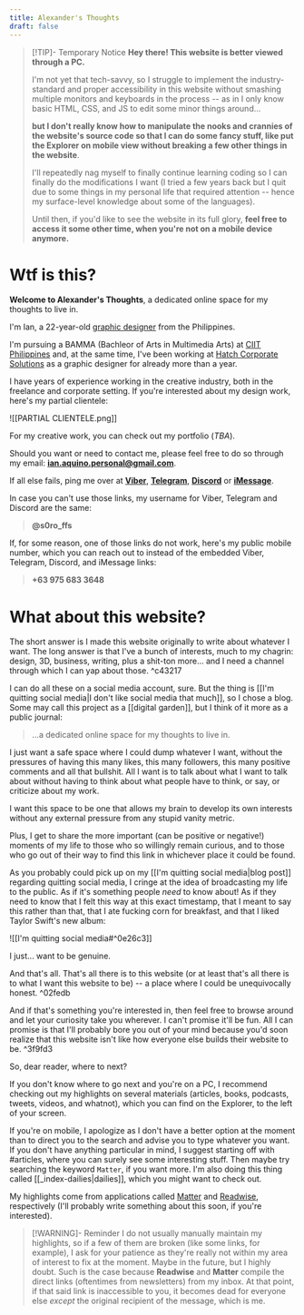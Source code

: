 ```yaml
---
title: Alexander's Thoughts
draft: false
---
```



> [!TIP]- Temporary Notice
> **Hey there! This website is better viewed through a PC.** 
> 
> I'm not yet that tech-savvy, so I struggle to implement the industry-standard and proper accessibility in this website without smashing multiple monitors and keyboards in the process -- as in I only know basic HTML, CSS, and JS to edit some minor things around... 
> 
> **but I don't really know how to manipulate the nooks and crannies of the website's source code so that I can do some fancy stuff, like put the Explorer on mobile view without breaking a few other things in the website**.
> 
> I'll repeatedly nag myself to finally continue learning coding so I can finally do the modifications I want (I tried a few years back but I quit due to some things in my personal life that required attention -- hence my surface-level knowledge about some of the languages).
> 
> Until then, if you'd like to see the website in its full glory, **feel free to access it some other time, when you're not on a mobile device anymore.**


# Wtf is this?

**Welcome to Alexander's Thoughts**, a dedicated online space for my thoughts to live in.

I'm Ian, a 22-year-old [graphic designer](https://www.linkedin.com/in/theianaquino1/) from the Philippines. 

I'm pursuing a BAMMA (Bachleor of Arts in Multimedia Arts) at [CIIT Philippines](https://www.ciit.edu.ph/) and, at the same time, I've been working at [Hatch Corporate Solutions](https://www.instagram.com/hatch.solutions/?hl=en) as a graphic designer for already more than a year. 

I have years of experience working in the creative industry, both in the freelance and corporate setting. If you're interested about my design work, here's my partial clientele:

![[PARTIAL CLIENTELE.png]]

For my creative work, you can check out my portfolio (*TBA*).

Should you want or need to contact me, please feel free to do so through my email: **ian.aquino.personal@gmail.com**.


If all else fails, ping me over at [**Viber**](viber://chat?number=%2B639756833648), [**Telegram**](https://telegram.me/soro_ffs), [**Discord**](https://discord.com/channels/@me) or [**iMessage**](sms://09756833648). 

In case you can't use those links, my username for Viber, Telegram and Discord are the same:

> **@s0ro_ffs**

If, for some reason, one of those links do not work, here's my public mobile number, which you can reach out to instead of the embedded Viber, Telegram, Discord, and iMessage links: 

> **+63 975 683 3648**
# What about this website?

The short answer is I made this website originally to write about whatever I want. The long answer is that I've a bunch of interests, much to my chagrin: design, 3D, business, writing, plus a shit-ton more... and I need a channel through which I can yap about those. ^c43217

I can do all these on a social media account, sure. But the thing is [[I'm quitting social media|I don't like social media that much]], so I chose a blog. Some may call this project as a [[digital garden]], but I think of it more as a public journal:

>...a dedicated online space for my thoughts to live in.

I just want a safe space where I could dump whatever I want, without the pressures of having this many likes, this many followers, this many positive comments and all that bullshit. All I want is to talk about what I want to talk about without having to think about what people have to think, or say, or criticize about my work.

I want this space to be one that allows my brain to develop its own interests without any external pressure from any stupid vanity metric.

Plus, I get to share the more important (can be positive or negative!) moments of my life to those who so willingly remain curious, and to those who go out of their way to find this link in whichever place it could be found.

As you probably could pick up on my [[I'm quitting social media|blog post]] regarding quitting social media, I cringe at the idea of broadcasting my life to the public. As if it's something people *need* to know about! As if they need to know that I felt this way at this exact timestamp, that I meant to say this rather than that, that I ate fucking corn for breakfast, and that I liked Taylor Swift's new album:

![[I'm quitting social media#^0e26c3]]

I just... want to be genuine.

And that's all. That's all there is to this website (or at least that's all there is to what I want this website to be) -- a place where I could be unequivocally honest. ^02fedb

And if that's something you're interested in, then feel free to browse around and let your curiosity take you wherever. I can't promise it'll be fun. All I can promise is that I'll probably bore you out of your mind because you'd soon realize that this website isn't like how everyone else builds their website to be. ^3f9fd3

So, dear reader, where to next?

If you don't know where to go next and you're on a PC, I recommend checking out my highlights on several materials (articles, books, podcasts, tweets, videos, and whatnot), which you can find on the Explorer, to the left of your screen.

If you're on mobile, I apologize as I don't have a better option at the moment than to direct you to the search and advise you to type whatever you want. If you don't have anything particular in mind, I suggest starting off with #articles, where you can surely see some interesting stuff. Then maybe try searching the keyword `Matter`, if you want more. I'm also doing this thing called [[_index-dailies|dailies]], which you might want to check out.

My highlights come from applications called [Matter](https://web.getmatter.com/referral/4gs6wuqe) and [Readwise](https://readwise.io/i/ian161), respectively (I'll probably write something about this soon, if you're interested).


> [!WARNING]- Reminder
> I do not usually manually maintain my highlights, so if a few of them are broken (like some links, for example), I ask for your patience as they're really not within my area of interest to fix at the moment. Maybe in the future, but I highly doubt. Such is the case because **Readwise** and **Matter** compile the direct links (oftentimes from newsletters) from my inbox. At that point, if that said link is inaccessible to you, it becomes dead for everyone else *except* the original recipient of the message, which is me.
